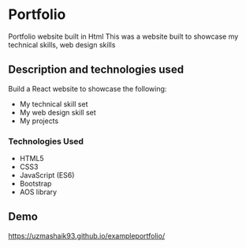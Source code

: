 # Portfolio

Portfolio website built in Html
This was a website built to showcase my technical skills, web design skills

## Description and technologies used

Build a React website to showcase the following:

* My technical skill set
* My web design skill set
* My projects

### Technologies Used

* HTML5
* CSS3
* JavaScript (ES6)
* Bootstrap
* AOS library 

## Demo

https://uzmashaik93.github.io/exampleportfolio/



